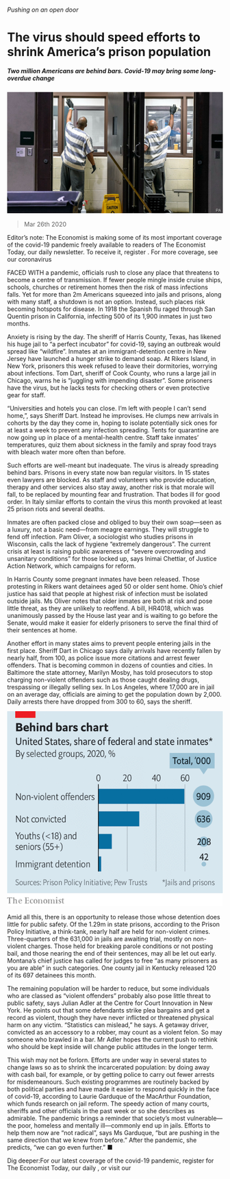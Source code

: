 ###### Pushing on an open door

# The virus should speed efforts to shrink America’s prison population 

##### Two million Americans are behind bars. Covid-19 may bring some long-overdue change 

![image](images/20200328_USP501.jpg) 

> Mar 26th 2020 

Editor’s note: The Economist is making some of its most important coverage of the covid-19 pandemic freely available to readers of The Economist Today, our daily newsletter. To receive it, register . For more coverage, see our coronavirus 

FACED WITH a pandemic, officials rush to close any place that threatens to become a centre of transmission. If fewer people mingle inside cruise ships, schools, churches or retirement homes then the risk of mass infections falls. Yet for more than 2m Americans squeezed into jails and prisons, along with many staff, a shutdown is not an option. Instead, such places risk becoming hotspots for disease. In 1918 the Spanish flu raged through San Quentin prison in California, infecting 500 of its 1,900 inmates in just two months.

Anxiety is rising by the day. The sheriff of Harris County, Texas, has likened his huge jail to “a perfect incubator” for covid-19, saying an outbreak would spread like “wildfire”. Inmates at an immigrant-detention centre in New Jersey have launched a hunger strike to demand soap. At Rikers Island, in New York, prisoners this week refused to leave their dormitories, worrying about infections. Tom Dart, sheriff of Cook County, who runs a large jail in Chicago, warns he is “juggling with impending disaster”. Some prisoners have the virus, but he lacks tests for checking others or even protective gear for staff.


“Universities and hotels you can close. I’m left with people I can’t send home,”, says Sheriff Dart. Instead he improvises. He clumps new arrivals in cohorts by the day they come in, hoping to isolate potentially sick ones for at least a week to prevent any infection spreading. Tents for quarantine are now going up in place of a mental-health centre. Staff take inmates’ temperatures, quiz them about sickness in the family and spray food trays with bleach water more often than before.

Such efforts are well-meant but inadequate. The virus is already spreading behind bars. Prisons in every state now ban regular visitors. In 15 states even lawyers are blocked. As staff and volunteers who provide education, therapy and other services also stay away, another risk is that morale will fall, to be replaced by mounting fear and frustration. That bodes ill for good order. In Italy similar efforts to contain the virus this month provoked at least 25 prison riots and several deaths.

Inmates are often packed close and obliged to buy their own soap—seen as a luxury, not a basic need—from meagre earnings. They will struggle to fend off infection. Pam Oliver, a sociologist who studies prisons in Wisconsin, calls the lack of hygiene “extremely dangerous”. The current crisis at least is raising public awareness of “severe overcrowding and unsanitary conditions” for those locked up, says Inimai Chettiar, of Justice Action Network, which campaigns for reform.

In Harris County some pregnant inmates have been released. Those protesting in Rikers want detainees aged 50 or older sent home. Ohio’s chief justice has said that people at highest risk of infection must be isolated outside jails. Ms Oliver notes that older inmates are both at risk and pose little threat, as they are unlikely to reoffend. A bill, HR4018, which was unanimously passed by the House last year and is waiting to go before the Senate, would make it easier for elderly prisoners to serve the final third of their sentences at home.

Another effort in many states aims to prevent people entering jails in the first place. Sheriff Dart in Chicago says daily arrivals have recently fallen by nearly half, from 100, as police issue more citations and arrest fewer offenders. That is becoming common in dozens of counties and cities. In Baltimore the state attorney, Marilyn Mosby, has told prosecutors to stop charging non-violent offenders such as those caught dealing drugs, trespassing or illegally selling sex. In Los Angeles, where 17,000 are in jail on an average day, officials are aiming to get the population down by 2,000. Daily arrests there have dropped from 300 to 60, says the sheriff.

![image](images/20200328_USC889_0.png) 


Amid all this, there is an opportunity to release those whose detention does little for public safety. Of the 1.29m in state prisons, according to the Prison Policy Initiative, a think-tank, nearly half are held for non-violent crimes. Three-quarters of the 631,000 in jails are awaiting trial, mostly on non-violent charges. Those held for breaking parole conditions or not posting bail, and those nearing the end of their sentences, may all be let out early. Montana’s chief justice has called for judges to free “as many prisoners as you are able” in such categories. One county jail in Kentucky released 120 of its 697 detainees this month.

The remaining population will be harder to reduce, but some individuals who are classed as “violent offenders” probably also pose little threat to public safety, says Julian Adler at the Centre for Court Innovation in New York. He points out that some defendants strike plea bargains and get a record as violent, though they have never inflicted or threatened physical harm on any victim. “Statistics can mislead,” he says. A getaway driver, convicted as an accessory to a robber, may count as a violent felon. So may someone who brawled in a bar. Mr Adler hopes the current push to rethink who should be kept inside will change public attitudes in the longer term.

This wish may not be forlorn. Efforts are under way in several states to change laws so as to shrink the incarcerated population: by doing away with cash bail, for example, or by getting police to carry out fewer arrests for misdemeanours. Such existing programmes are routinely backed by both political parties and have made it easier to respond quickly in the face of covid-19, according to Laurie Garduque of the MacArthur Foundation, which funds research on jail reform. The speedy action of many courts, sheriffs and other officials in the past week or so she describes as admirable. The pandemic brings a reminder that society’s most vulnerable—the poor, homeless and mentally ill—commonly end up in jails. Efforts to help them now are “not radical”, says Ms Garduque, “but are pushing in the same direction that we knew from before.” After the pandemic, she predicts, “we can go even further.” ■

Dig deeper:For our latest coverage of the covid-19 pandemic, register for The Economist Today, our daily , or visit our 

